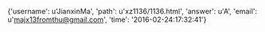 {'username': u'JianxinMa', 'path': u'xz1136/1136.html', 'answer': u'A', 'email': u'majx13fromthu@gmail.com', 'time': '2016-02-24:17:32:41'}
